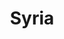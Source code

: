 ---
title: "Syria"
hashtag: "syria"
cities:
  - Damascus
layout: hashtag
tags:
  - Country
  - Middle East
---